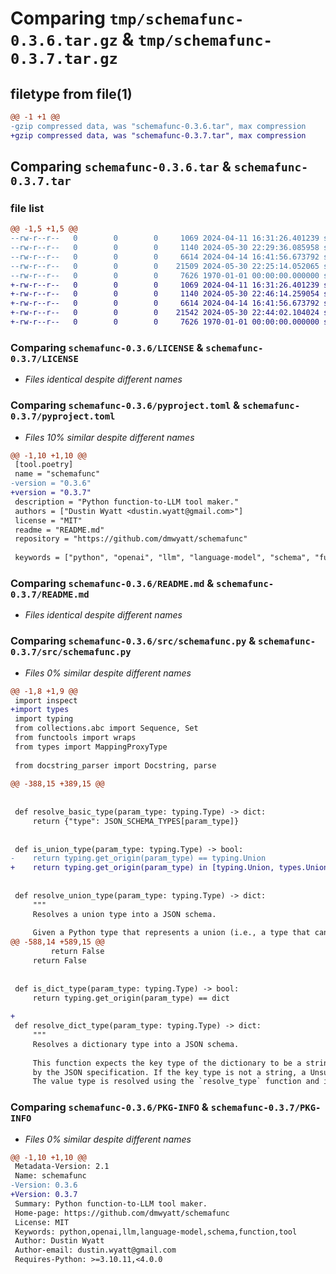 # Comparing `tmp/schemafunc-0.3.6.tar.gz` & `tmp/schemafunc-0.3.7.tar.gz`

## filetype from file(1)

```diff
@@ -1 +1 @@
-gzip compressed data, was "schemafunc-0.3.6.tar", max compression
+gzip compressed data, was "schemafunc-0.3.7.tar", max compression
```

## Comparing `schemafunc-0.3.6.tar` & `schemafunc-0.3.7.tar`

### file list

```diff
@@ -1,5 +1,5 @@
--rw-r--r--   0        0        0     1069 2024-04-11 16:31:26.401239 schemafunc-0.3.6/LICENSE
--rw-r--r--   0        0        0     1140 2024-05-30 22:29:36.085958 schemafunc-0.3.6/pyproject.toml
--rw-r--r--   0        0        0     6614 2024-04-14 16:41:56.673792 schemafunc-0.3.6/README.md
--rw-r--r--   0        0        0    21509 2024-05-30 22:25:14.052065 schemafunc-0.3.6/src/schemafunc.py
--rw-r--r--   0        0        0     7626 1970-01-01 00:00:00.000000 schemafunc-0.3.6/PKG-INFO
+-rw-r--r--   0        0        0     1069 2024-04-11 16:31:26.401239 schemafunc-0.3.7/LICENSE
+-rw-r--r--   0        0        0     1140 2024-05-30 22:46:14.259054 schemafunc-0.3.7/pyproject.toml
+-rw-r--r--   0        0        0     6614 2024-04-14 16:41:56.673792 schemafunc-0.3.7/README.md
+-rw-r--r--   0        0        0    21542 2024-05-30 22:44:02.104024 schemafunc-0.3.7/src/schemafunc.py
+-rw-r--r--   0        0        0     7626 1970-01-01 00:00:00.000000 schemafunc-0.3.7/PKG-INFO
```

### Comparing `schemafunc-0.3.6/LICENSE` & `schemafunc-0.3.7/LICENSE`

 * *Files identical despite different names*

### Comparing `schemafunc-0.3.6/pyproject.toml` & `schemafunc-0.3.7/pyproject.toml`

 * *Files 10% similar despite different names*

```diff
@@ -1,10 +1,10 @@
 [tool.poetry]
 name = "schemafunc"
-version = "0.3.6"
+version = "0.3.7"
 description = "Python function-to-LLM tool maker."
 authors = ["Dustin Wyatt <dustin.wyatt@gmail.com>"]
 license = "MIT"
 readme = "README.md"
 repository = "https://github.com/dmwyatt/schemafunc"
 
 keywords = ["python", "openai", "llm", "language-model", "schema", "function", "tool"]
```

### Comparing `schemafunc-0.3.6/README.md` & `schemafunc-0.3.7/README.md`

 * *Files identical despite different names*

### Comparing `schemafunc-0.3.6/src/schemafunc.py` & `schemafunc-0.3.7/src/schemafunc.py`

 * *Files 0% similar despite different names*

```diff
@@ -1,8 +1,9 @@
 import inspect
+import types
 import typing
 from collections.abc import Sequence, Set
 from functools import wraps
 from types import MappingProxyType
 
 from docstring_parser import Docstring, parse
 
@@ -388,15 +389,15 @@
 
 
 def resolve_basic_type(param_type: typing.Type) -> dict:
     return {"type": JSON_SCHEMA_TYPES[param_type]}
 
 
 def is_union_type(param_type: typing.Type) -> bool:
-    return typing.get_origin(param_type) == typing.Union
+    return typing.get_origin(param_type) in [typing.Union, types.UnionType]
 
 
 def resolve_union_type(param_type: typing.Type) -> dict:
     """
     Resolves a union type into a JSON schema.
 
     Given a Python type that represents a union (i.e., a type that can be one of
@@ -588,14 +589,15 @@
         return False
     return False
 
 
 def is_dict_type(param_type: typing.Type) -> bool:
     return typing.get_origin(param_type) == dict
 
+
 def resolve_dict_type(param_type: typing.Type) -> dict:
     """
     Resolves a dictionary type into a JSON schema.
 
     This function expects the key type of the dictionary to be a string, as required
     by the JSON specification. If the key type is not a string, a UnsupportedTypeError is raised.
     The value type is resolved using the `resolve_type` function and included in the schema.
```

### Comparing `schemafunc-0.3.6/PKG-INFO` & `schemafunc-0.3.7/PKG-INFO`

 * *Files 0% similar despite different names*

```diff
@@ -1,10 +1,10 @@
 Metadata-Version: 2.1
 Name: schemafunc
-Version: 0.3.6
+Version: 0.3.7
 Summary: Python function-to-LLM tool maker.
 Home-page: https://github.com/dmwyatt/schemafunc
 License: MIT
 Keywords: python,openai,llm,language-model,schema,function,tool
 Author: Dustin Wyatt
 Author-email: dustin.wyatt@gmail.com
 Requires-Python: >=3.10.11,<4.0.0
```


